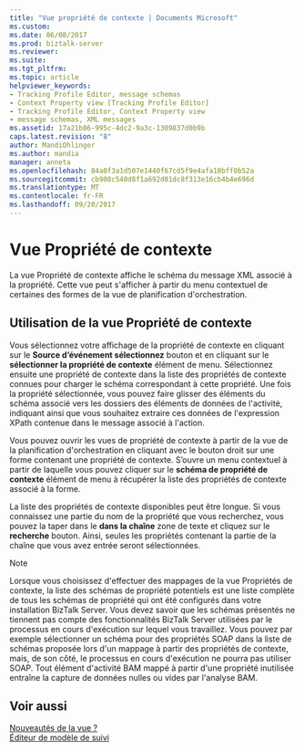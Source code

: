 ```yaml
---
title: "Vue propriété de contexte | Documents Microsoft"
ms.custom: 
ms.date: 06/08/2017
ms.prod: biztalk-server
ms.reviewer: 
ms.suite: 
ms.tgt_pltfrm: 
ms.topic: article
helpviewer_keywords:
- Tracking Profile Editor, message schemas
- Context Property view [Tracking Profile Editor]
- Tracking Profile Editor, Context Property view
- message schemas, XML messages
ms.assetid: 17a21b86-995c-4dc2-9a3c-1309837d0b9b
caps.latest.revision: "8"
author: MandiOhlinger
ms.author: mandia
manager: anneta
ms.openlocfilehash: 84a0f3a1d507e1440f67cd5f9e4afa18bff0b52a
ms.sourcegitcommit: cb908c540d8f1a692d01dc8f313e16cb4b4e696d
ms.translationtype: MT
ms.contentlocale: fr-FR
ms.lasthandoff: 09/20/2017
---
```

# <a name="context-property-view"></a>Vue Propriété de contexte
La vue Propriété de contexte affiche le schéma du message XML associé à la propriété. Cette vue peut s'afficher à partir du menu contextuel de certaines des formes de la vue de planification d'orchestration.  
  
## <a name="working-with-the-context-property-view"></a>Utilisation de la vue Propriété de contexte  
 Vous sélectionnez votre affichage de la propriété de contexte en cliquant sur le **Source d’événement sélectionnez** bouton et en cliquant sur le **sélectionner la propriété de contexte** élément de menu. Sélectionnez ensuite une propriété de contexte dans la liste des propriétés de contexte connues pour charger le schéma correspondant à cette propriété. Une fois la propriété sélectionnée, vous pouvez faire glisser des éléments du schéma associé vers les dossiers des éléments de données de l'activité, indiquant ainsi que vous souhaitez extraire ces données de l'expression XPath contenue dans le message associé à l'action.  
  
 Vous pouvez ouvrir les vues de propriété de contexte à partir de la vue de la planification d'orchestration en cliquant avec le bouton droit sur une forme contenant une propriété de contexte. S’ouvre un menu contextuel à partir de laquelle vous pouvez cliquer sur le **schéma de propriété de contexte** élément de menu à récupérer la liste des propriétés de contexte associé à la forme.  
  
 La liste des propriétés de contexte disponibles peut être longue. Si vous connaissez une partie du nom de la propriété que vous recherchez, vous pouvez la taper dans le **dans la chaîne** zone de texte et cliquez sur le **recherche** bouton. Ainsi, seules les propriétés contenant la partie de la chaîne que vous avez entrée seront sélectionnées.  
  
> [!NOTE]
>  Lorsque vous choisissez d'effectuer des mappages de la vue Propriétés de contexte, la liste des schémas de propriété potentiels est une liste complète de tous les schémas de propriété qui ont été configurés dans votre installation BizTalk Server.  Vous devez savoir que les schémas présentés ne tiennent pas compte des fonctionnalités BizTalk Server utilisées par le processus en cours d'exécution sur lequel vous travaillez. Vous pouvez par exemple sélectionner un schéma pour des propriétés SOAP dans la liste de schémas proposée lors d'un mappage à partir des propriétés de contexte, mais, de son côté, le processus en cours d'exécution ne pourra pas utiliser SOAP. Tout élément d'activité BAM mappé à partir d'une propriété inutilisée entraîne la capture de données nulles ou vides par l'analyse BAM.  
  
## <a name="see-also"></a>Voir aussi  
 [Nouveautés de la vue ?](../core/what-is-the-source-event-view.md)   
 [Éditeur de modèle de suivi](../core/tracking-profile-editor.md)